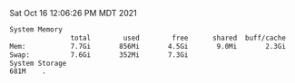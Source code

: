 Sat Oct 16 12:06:26 PM MDT 2021
```bash
System Memory
               total        used        free      shared  buff/cache   available
Mem:           7.7Gi       856Mi       4.5Gi       9.0Mi       2.3Gi       6.5Gi
Swap:          7.6Gi       352Mi       7.3Gi
System Storage
681M	.
```
```bash

